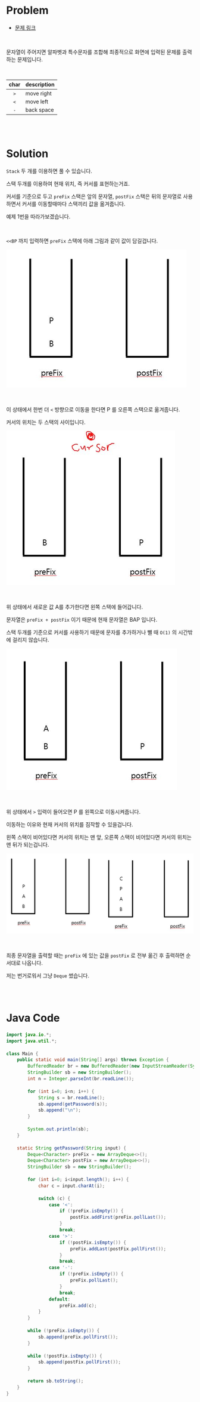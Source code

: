 # Problem

- [문제 링크](https://www.acmicpc.net/problem/5397)

<br>

문자열이 주어지면 알파벳과 특수문자를 조합해 최종적으로 화면에 입력된 문제를 출력하는 문제입니다.

<br>

 char| description
 :--:|--
`>` | move right
`<` | move left
`-` | back space

<br><br>

# Solution

`Stack` 두 개를 이용하면 풀 수 있습니다.

스택 두개를 이용하여 현재 위치, 즉 커서를 표현하는거죠.

커서를 기준으로 두고 `preFix` 스택은 앞의 문자열, `postFix` 스택은 뒤의 문자열로 사용하면서 커서를 이동할때마다 스택끼리 값을 옮겨줍니다.

예제 1번을 따라가보겠습니다.

<br>

`<<BP` 까지 입력하면 `preFix` 스택에 아래 그림과 같이 값이 담길겁니다.

![1](./image/5397_1.png)

<br>

이 상태에서 한번 더 `<` 방향으로 이동을 한다면 P 를 오른쪽 스택으로 옮겨줍니다.

커서의 위치는 두 스택의 사이입니다.

![2](./image/5397_2.png)

<br>

위 상태에서 새로운 값 A를 추가한다면 왼쪽 스택에 들어갑니다.

문자열은 `preFix + postFix` 이기 때문에 현재 문자열은 BAP 입니다.

스택 두개를 기준으로 커서를 사용하기 때문에 문자를 추가하거나 뺄 때 `O(1)` 의 시간밖에 걸리지 않습니다.

![3](./image/5397_3.png)

<br>

위 상태에서 `>` 입력이 들어오면 P 를 왼쪽으로 이동시켜줍니다.

이동하는 이유와 현재 커서의 위치를 짐작할 수 있을겁니다.

왼쪽 스택이 비어있다면 커서의 위치는 맨 앞, 오른쪽 스택이 비어있다면 커서의 위치는 맨 뒤가 되는겁니다.

![4](./image/5397_4.png)

<br>

최종 문자열을 출력할 때는 `preFix` 에 있는 값을 `postFix` 로 전부 옮긴 후 출력하면 순서대로 나옵니다.

저는 번거로워서 그냥 `Deque` 썼습니다.

<br><br>

# Java Code

```java
import java.io.*;
import java.util.*;

class Main {
    public static void main(String[] args) throws Exception {
        BufferedReader br = new BufferedReader(new InputStreamReader(System.in));
        StringBuilder sb = new StringBuilder();
        int n = Integer.parseInt(br.readLine());

        for (int i=0; i<n; i++) {
            String s = br.readLine();
            sb.append(getPassword(s));
            sb.append("\n");
        }

        System.out.println(sb);
    }

    static String getPassword(String input) {
        Deque<Character> preFix = new ArrayDeque<>();
        Deque<Character> postFix = new ArrayDeque<>();
        StringBuilder sb = new StringBuilder();

        for (int i=0; i<input.length(); i++) {
            char c = input.charAt(i);

            switch (c) {
                case '<':
                    if (!preFix.isEmpty()) {
                        postFix.addFirst(preFix.pollLast());
                    }
                    break;
                case '>':
                    if (!postFix.isEmpty()) {
                        preFix.addLast(postFix.pollFirst());
                    }
                    break;
                case '-':
                    if (!preFix.isEmpty()) {
                        preFix.pollLast();
                    }
                    break;
                default:
                    preFix.add(c);
            }
        }

        while (!preFix.isEmpty()) {
            sb.append(preFix.pollFirst());
        }

        while (!postFix.isEmpty()) {
            sb.append(postFix.pollFirst());
        }

        return sb.toString();
    }
}
```